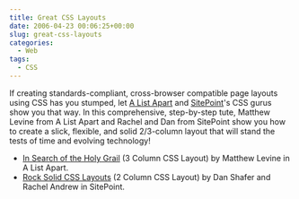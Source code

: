 ```yaml
---
title: Great CSS Layouts
date: 2006-04-23 00:06:25+00:00
slug: great-css-layouts
categories:
  - Web
tags:
  - CSS
---
```


If creating standards-compliant, cross-browser compatible page layouts using CSS has you stumped, let [A List Apart](http://www.alistapart.com/) and [SitePoint](http://www.sitepoint.com/)'s CSS gurus show you that way. In this comprehensive, step-by-step tute, Matthew Levine from A List Apart and Rachel and Dan from SitePoint show you how to create a slick, flexible, and solid 2/3-column layout that will stand the tests of time and evolving technology!

* [In Search of the Holy Grail](http://www.alistapart.com/articles/holygrail) (3 Column CSS Layout) by Matthew Levine in A List Apart.
* [Rock Solid CSS Layouts](http://www.sitepoint.com/article/rock-solid-css-layouts) (2 Column CSS Layout) by Dan Shafer and Rachel Andrew in SitePoint.
